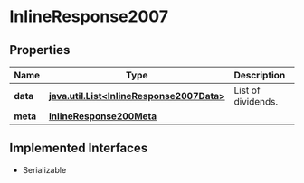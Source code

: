 

# InlineResponse2007


## Properties

Name | Type | Description | Notes
------------ | ------------- | ------------- | -------------
**data** | [**java.util.List&lt;InlineResponse2007Data&gt;**](InlineResponse2007Data.md) | List of dividends. |  [optional]
**meta** | [**InlineResponse200Meta**](InlineResponse200Meta.md) |  |  [optional]


## Implemented Interfaces

* Serializable


